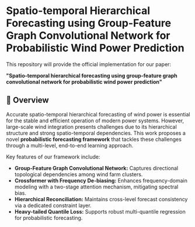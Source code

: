 # Spatio-temporal Hierarchical Forecasting using Group-Feature Graph Convolutional Network for Probabilistic Wind Power Prediction

This repository will provide the official implementation for our paper:

**"Spatio-temporal hierarchical forecasting using group-feature graph convolutional network for probabilistic wind power prediction"**

## 📌 Overview

Accurate spatio-temporal hierarchical forecasting of wind power is essential for the stable and efficient operation of modern power systems. However, large-scale wind integration presents challenges due to its hierarchical structure and strong spatio-temporal dependencies. This work proposes a novel **probabilistic forecasting framework** that tackles these challenges through a multi-level, end-to-end learning approach.

Key features of our framework include:

* **Group-Feature Graph Convolutional Network:** Captures directional topological dependencies among wind farm clusters.
* **Crossformer with Frequency De-biasing:** Enhances frequency-domain modeling with a two-stage attention mechanism, mitigating spectral bias.
* **Hierarchical Reconciliation:** Maintains cross-level forecast consistency via a dedicated constraint layer.
* **Heavy-tailed Quantile Loss:** Supports robust multi-quantile regression for probabilistic forecasting.


